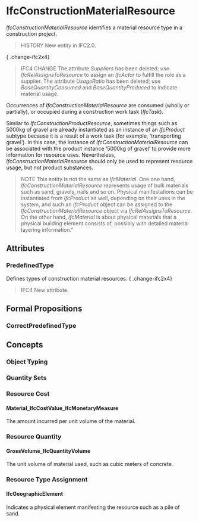 # IfcConstructionMaterialResource

_IfcConstructionMaterialResource_ identifies a material resource type in a construction project.
<!-- end of short definition -->


> HISTORY New entity in IFC2.0.

{ .change-ifc2x4}
> IFC4 CHANGE The attribute _Suppliers_ has been deleted; use _IfcRelAssignsToResource_ to assign an _IfcActor_ to fulfill the role as a supplier. The attribute _UsageRatio_ has been deleted; use _BaseQuantityConsumed_ and _BaseQuantityProduced_ to indicate material usage.

Occurrences of _IfcConstructionMaterialResource_ are consumed (wholly or partially), or occupied during a construction work task (_IfcTask_).

Similar to _IfcConstructionProductResource_, sometimes things such as 5000kg of gravel are already instantiated as an instance of an _IfcProduct_ subtype because it is a result of a work task (for example, ‘transporting gravel’). In this case, the instance of _IfcConstructionMaterialResource_ can be associated with the product instance ‘5000kg of gravel’ to provide more information for resource uses. Nevertheless, _IfcConstructionMaterialResource_ should only be used to represent resource usage, but not product substances.

> NOTE This entity is not the same as _IfcMaterial_. One one hand, _IfcConstructionMaterialResource_ represents usage of bulk materials such as sand, gravels, nails and so on. Physical manifestations can be instantiated from _IfcProduct_ as well, depending on their uses in the system, and such an _IfcProduct_ object can be assigned to the _IfcConstructionMaterialResource_ object via _IfcRelAssignsToResource_. On the other hand, _IfcMaterial_ is about physical materials that a physical building element consists of, possibly with detailed material layering information."

## Attributes

### PredefinedType
Defines types of construction material resources.
{ .change-ifc2x4}
> IFC4 New attribute.

## Formal Propositions

### CorrectPredefinedType

## Concepts

### Object Typing



### Quantity Sets



### Resource Cost



#### Material_IfcCostValue_IfcMonetaryMeasure

The amount incurred per unit volume of the material.

### Resource Quantity



#### GrossVolume_IfcQuantityVolume

The unit volume of material used, such as cubic meters of concrete.

### Resource Type Assignment



#### IfcGeographicElement

Indicates a physical element manifesting the resource such as a pile of sand.

